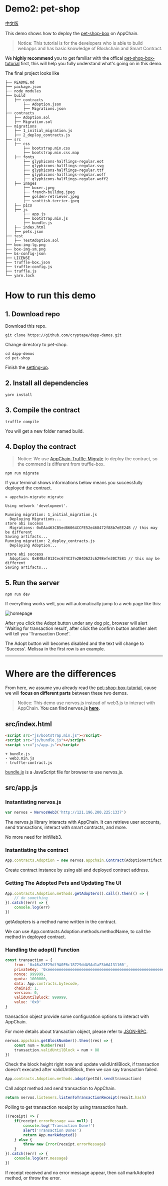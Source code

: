 # Demo2: pet-shop

[中文版](doc/zh/README_zh.md)

This demo shows how to deploy the [pet-shop-box](https://github.com/truffle-box/pet-shop-box) on AppChain.

> Notice: This tutorial is for the developers who is able to build webapps and has basic knowledge of Blockchain and Smart Contract.

We **highly recommend** you to get familiar with the offical [pet-shop-box-tutorial](https://truffleframework.com/tutorials/pet-shop) first, this will help you fully understand what's going on in this demo.

The final project looks like

```shell
├── README.md
├── package.json
├── node_modules
├── build
│   ├── contracts
│       ├── Adoption.json
│       ├── Migrations.json
├── contracts
│   ├── Adoption.sol
│   ├── Migration.sol
├── migrations
│   ├── 1_initial_migration.js
│   ├── 2_deploy_contracts.js
├── src
│   ├── css
│       ├── bootstrap.min.css
│       ├── bootstrap.min.css.map
│   ├── fonts
│       ├── glyphicons-halflings-regular.eot
│       ├── glyphicons-halflings-regular.svg
│       ├── glyphicons-halflings-regular.ttf
│       ├── glyphicons-halflings-regular.woff
│       ├── glyphicons-halflings-regular.woff2
│   ├── images
│       ├── boxer.jpeg
│       ├── french-bulldog.jpeg
│       ├── golden-retriever.jpeg
│       ├── scottish-terrier.jpeg
│   ├── pics
│   ├── js
│       ├── app.js
│       ├── bootstrap.min.js
│       ├── bundle.js
│   ├── index.html
│   ├── pets.json
├── test
│   ├── TestAdoption.sol
├── box-img-lg.png
├── box-img-sm.png
├── bs-config-json
├── LICENSE
├── truffle-box.json
├── truffle-config.js
├── truffle.js
└── yarn.lock
```

# How to run this demo

## 1. Download repo
Download this repo.

```shell
git clone https://github.com/cryptape/dapp-demos.git
```
Change directory to pet-shop.

```shell
cd dapp-demos
cd pet-shop
```

Finish the [setting-up](https://truffleframework.com/tutorials/pet-shop#setting-up-the-development-environment).

## 2. Install all dependencies

```shell
yarn install
```
## 3. Compile the contract

```shell
truffle compile
```

You will get a new folder named build.

## 4. Deploy the contract
> Notice: We use [AppChain-Truffle-Migrate](https://github.com/cryptape/appchain-truffle-migrate) to deploy the contract, so the commend is different from truffle-box.

```shell
npm run migrate
```
If your terminal shows informations below means you successfully deployed the contract.

```shell
> appchain-migrate migrate

Using network 'development'.

Running migration: 1_initial_migration.js
  Deploying Migrations...
store abi success
  Migrations: 0xEAa463CB5ed86064CCFE52e468472f88b7eEE24B // this may be different
Saving artifacts...
Running migration: 2_deploy_contracts.js
  Deploying Adoption...

store abi success
  Adoption: 0xB48af013Cec674C37e2B4D623c6298efe30C7581 // this may be different
Saving artifacts...
```

## 5. Run the server

```shell
npm run dev
```
If everything works well, you will automatically jump to a web page like this:

![homepage](src/pics/homepage.png)


After you click the Adopt button under any dog pic, browser will alert 'Waiting for transaction result', after click the confirm button another alert will tell you 'Transaction Done!'.

The Adopt button will becomes disabled and the text will change to 'Success'. Melissa in the first row is an example.

---
# Where are the differences

From here, we assume you already read the [pet-shop-box-tutorial](https://truffleframework.com/tutorials/pet-shop), cause we will **focus on different parts** between these two demos.

> Notice: This demo use nervos.js instead of web3.js to interact with AppChain. **You can find nervos.js [here](https://github.com/cryptape/nervos.js/tree/develop/packages/nervos-chain).**

## src/index.html

```html
<script src="js/bootstrap.min.js"></script>
<script src="js/bundle.js"></script>
<script src="js/app.js"></script>
```

```
+ bundle.js
- web3.min.js
- truffle-contract.js
```
[bundle.js](src/js/bundle.js) is a JavaScript file for browser to use nervos.js.

## src/app.js


### Instantiating nervos.js

```js
var nervos = NervosWeb3('http://121.196.200.225:1337')
```
The nervos.js library interacts with AppChain. It can retrieve user accounts, send transactions, interact with smart contracts, and more.

No more need for initWeb3.

### Instantiating the contract

```js
App.contracts.Adoption = new nervos.appchain.Contract(AdoptionArtifact.abi, contract_address)
```

Create contract instance by using abi and deployed contract address.

### Getting The Adopted Pets and Updating The UI

```js
App.contracts.Adoption.methods.getAdopters().call().then(() => {
    // do something
}).catch((err) => {
    console.log(err)
})
```
getAdopters is a method name written in the contract.

We can use App.contracts.Adoption.methods.methodName, to call the method in deployed contract.

### Handling the adopt() Function

```js
const transaction = {
    from: '0x46a23E25df9A0F6c18729ddA9Ad1aF3b6A131160',
    privateKey: '0xeeeeeeeeeeeeeeeeeeeeeeeeeeeeeeeeeeeeeeeeeeeeeeeeeeeeeeeeeeeeeeee',
    nonce: 999999,
    quota: 1000000,
    data: App.contracts.bytecode,
    chainId: 1,
    version: 0,
    validUntilBlock: 999999,
    value: '0x0'
}
```
transaction object provide some configuration options to interact with AppChain.

For more details about transaction object, please refer to [JSON-RPC](https://docs.nervos.org/cita/#/rpc_guide/rpc).

```js
nervos.appchain.getBlockNumber().then((res) => {
    const num = Number(res)
    transaction.validUntilBlock = num + 88
})
```

Check the block height right now and update validUntilBlock, if transaction doesn't executed after validUntilBlock, then we can say transaction failed.

```js
App.contracts.Adoption.methods.adopt(petId).send(transaction)
```
Call adopt method and send transaction to AppChain.

```js
return nervos.listeners.listenToTransactionReceipt(result.hash)
```
Polling to get transaction receipt by using transaction hash.

```js
((receipt) => {
    if(receipt.errorMessage === null) {
        console.log('Transaction Done!')
        alert('Transaction Done!')
        return App.markAdopted()
    } else {
        throw new Error(receipt.errorMessage)
    }
}).catch((err) => {
    console.log(err.message)
})
```
If receipt received and no error message appear, then call markAdopted method, or throw the error.
